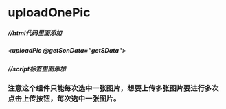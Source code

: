 # uploadOnePic
##### //html代码里面添加                  
##### <uploadPic @getSonData="getSData"></uploadPic>
##### //script标签里面添加
##### <script>
##### import uploadPic from './uploadPic'
##### data(){
##### return {
  ##### uploadPic:[]
}
##### },
##### components:{
##### uploadPic
##### },
##### //methods里面添加方法
##### methods:{
##### getSData:function (value) {
##### var _this = this;
##### _this.uploadPic = value;
##### console.log(value)
##### }
##### }
##### </script>




###  注意这个组件只能每次选中一张图片，想要上传多张图片要进行多次点击上传按钮，每次选中一张图片。
